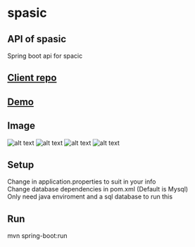 # spasic

## API of spasic

Spring boot api for spacic

## [Client repo](https://github.com/koha13/spasic)

## [Demo](https://koha13.live)

## Image

![alt text](https://user-images.githubusercontent.com/26362611/72894877-d516b500-3d4e-11ea-9268-10704ff18ee3.PNG)
![alt text](https://user-images.githubusercontent.com/26362611/72894878-d516b500-3d4e-11ea-95fb-6fc116e3422b.PNG)
![alt text](https://user-images.githubusercontent.com/26362611/72894879-d516b500-3d4e-11ea-9491-78907b5f23d7.PNG)
![alt text](https://user-images.githubusercontent.com/26362611/72894881-d5af4b80-3d4e-11ea-9658-da842efe9773.PNG)

## Setup

Change in application.properties to suit in your info  
Change database dependencies in pom.xml (Default is Mysql)  
Only need java enviroment and a sql database to run this  

## Run
mvn spring-boot:run

```

```
